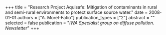 +++
title = "Research Project Aquisafe: Mitigation of contaminants in rural and semi-rural environments to protect surface source water."
date = 2008-01-01
authors = ["A. Morel-Fatio"]
publication_types = ["2"]
abstract = ""
selected = false
publication = "*IWA Specialist group on diffuse pollution. Newsletter*"
+++

